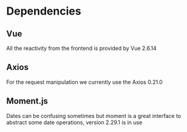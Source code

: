 # Dependencies

## Vue
All the reactivity from the frontend is provided by Vue 2.6.14

## Axios
For the request manipulation we currently use the Axios 0.21.0

## Moment.js
Dates can be confusing sometimes but moment is a great interface to abstract some date operations, version 2.29.1 is in use